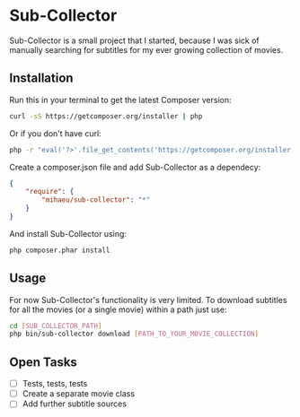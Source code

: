 # Sub-Collector

Sub-Collector is a small project that I started, because I was sick of manually searching for subtitles for my ever growing collection of movies.

## Installation
Run this in your terminal to get the latest Composer version:

```sh
curl -sS https://getcomposer.org/installer | php
```

Or if you don't have curl:

```sh
php -r "eval('?>'.file_get_contents('https://getcomposer.org/installer'));"
```

Create a composer.json file and add Sub-Collector as a dependecy:

```json
{
    "require": {
        "mihaeu/sub-collector": "*"
    }
}
```

And install Sub-Collector using:

```sh
php composer.phar install
```

## Usage
For now Sub-Collector's functionality is very limited. To download subtitles for all the movies (or a single movie) within a path just use:

```sh
cd [SUB_COLLECTOR_PATH]
php bin/sub-collector download [PATH_TO_YOUR_MOVIE_COLLECTION]
```

## Open Tasks
- [ ] Tests, tests, tests
- [ ] Create a separate movie class
- [ ] Add further subtitle sources
